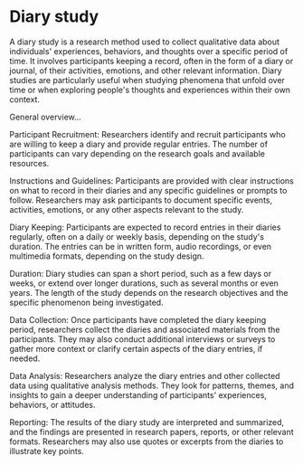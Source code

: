# Diary study

A diary study is a research method used to collect qualitative data about individuals' experiences, behaviors, and thoughts over a specific period of time. It involves participants keeping a record, often in the form of a diary or journal, of their activities, emotions, and other relevant information. Diary studies are particularly useful when studying phenomena that unfold over time or when exploring people's thoughts and experiences within their own context.

General overview…

Participant Recruitment: Researchers identify and recruit participants who are willing to keep a diary and provide regular entries. The number of participants can vary depending on the research goals and available resources.

Instructions and Guidelines: Participants are provided with clear instructions on what to record in their diaries and any specific guidelines or prompts to follow. Researchers may ask participants to document specific events, activities, emotions, or any other aspects relevant to the study.

Diary Keeping: Participants are expected to record entries in their diaries regularly, often on a daily or weekly basis, depending on the study's duration. The entries can be in written form, audio recordings, or even multimedia formats, depending on the study design.

Duration: Diary studies can span a short period, such as a few days or weeks, or extend over longer durations, such as several months or even years. The length of the study depends on the research objectives and the specific phenomenon being investigated.

Data Collection: Once participants have completed the diary keeping period, researchers collect the diaries and associated materials from the participants. They may also conduct additional interviews or surveys to gather more context or clarify certain aspects of the diary entries, if needed.

Data Analysis: Researchers analyze the diary entries and other collected data using qualitative analysis methods. They look for patterns, themes, and insights to gain a deeper understanding of participants' experiences, behaviors, or attitudes.

Reporting: The results of the diary study are interpreted and summarized, and the findings are presented in research papers, reports, or other relevant formats. Researchers may also use quotes or excerpts from the diaries to illustrate key points.
